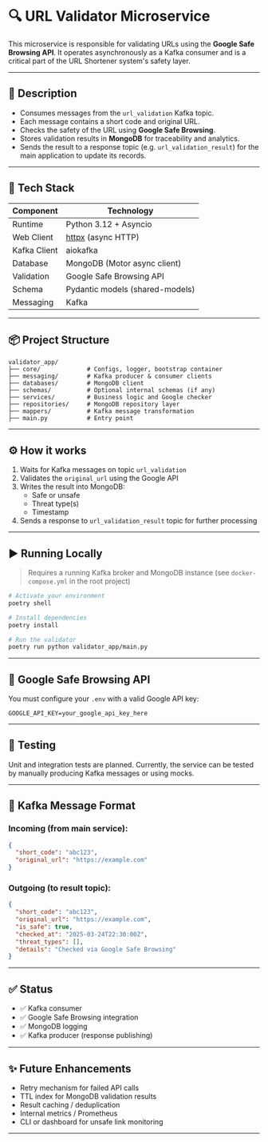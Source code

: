 # 🔍 URL Validator Microservice

This microservice is responsible for validating URLs using the **Google Safe Browsing API**. It operates asynchronously as a Kafka consumer and is a critical part of the URL Shortener system's safety layer.

---

## 📌 Description

- Consumes messages from the `url_validation` Kafka topic.
- Each message contains a short code and original URL.
- Checks the safety of the URL using **Google Safe Browsing**.
- Stores validation results in **MongoDB** for traceability and analytics.
- Sends the result to a response topic (e.g. `url_validation_result`) for the main application to update its records.

---

## 🧱 Tech Stack

| Component      | Technology                       |
|----------------|----------------------------------|
| Runtime        | Python 3.12 + Asyncio            |
| Web Client     | [httpx](https://www.python-httpx.org/) (async HTTP) |
| Kafka Client   | aiokafka                         |
| Database       | MongoDB (Motor async client)     |
| Validation     | Google Safe Browsing API         |
| Schema         | Pydantic models (shared-models)  |
| Messaging      | Kafka                            |

---

## 📦 Project Structure

```
validator_app/
├── core/             # Configs, logger, bootstrap container
├── messaging/        # Kafka producer & consumer clients
├── databases/        # MongoDB client
├── schemas/          # Optional internal schemas (if any)
├── services/         # Business logic and Google checker
├── repositories/     # MongoDB repository layer
├── mappers/          # Kafka message transformation
├── main.py           # Entry point
```

---

## ⚙️ How it works

1. Waits for Kafka messages on topic `url_validation`
2. Validates the `original_url` using the Google API
3. Writes the result into MongoDB:
   - Safe or unsafe
   - Threat type(s)
   - Timestamp
4. Sends a response to `url_validation_result` topic for further processing

---

## ▶️ Running Locally

> Requires a running Kafka broker and MongoDB instance (see `docker-compose.yml` in the root project)

```bash
# Activate your environment
poetry shell

# Install dependencies
poetry install

# Run the validator
poetry run python validator_app/main.py
```

---

## 🔐 Google Safe Browsing API

You must configure your `.env` with a valid Google API key:

```env
GOOGLE_API_KEY=your_google_api_key_here
```

---

## 🥪 Testing

Unit and integration tests are planned.
Currently, the service can be tested by manually producing Kafka messages or using mocks.

---

## 📄 Kafka Message Format

### Incoming (from main service):
```json
{
  "short_code": "abc123",
  "original_url": "https://example.com"
}
```

### Outgoing (to result topic):
```json
{
  "short_code": "abc123",
  "original_url": "https://example.com",
  "is_safe": true,
  "checked_at": "2025-03-24T22:30:00Z",
  "threat_types": [],
  "details": "Checked via Google Safe Browsing"
}
```

---

## ✅ Status

- ✅ Kafka consumer
- ✅ Google Safe Browsing integration
- ✅ MongoDB logging
- ✅ Kafka producer (response publishing)

---

## ✨ Future Enhancements

- Retry mechanism for failed API calls
- TTL index for MongoDB validation results
- Result caching / deduplication
- Internal metrics / Prometheus
- CLI or dashboard for unsafe link monitoring

---
